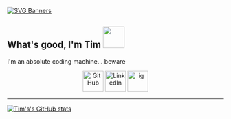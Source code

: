 [![SVG Banners](https://svg-banners.vercel.app/api?type=typeWriter&text1=Hello%20I'm%20Tim%20and%20this%20is%20my%20Github&width=800&height=150)](https://github.com/Akshay090/svg-banners)
<h2> What's good, I'm Tim <img src="(https://giphy.com/gifs/thebossbaby-food-baby-3o6Yg725hMPzA5sxyg)" width="50"></h2>


<p1> I'm an absolute coding machine... beware </p1>

<p align="center">
  <a href="https://github.com/timoconnnor">
    <picture>
      <source media="(prefers-color-scheme: dark)" srcset="https://cdn.simpleicons.org/github/white">
      <img alt="GitHub" title="GitHub" height="48" width="48" src="https://cdn.simpleicons.org/github"></picture></a>
  <a href="https://www.linkedin.com/public-profile/settings?trk=d_flagship3_profile_self_view_public_profile">
    <img alt="LinkedIn" title="LinkedIn" height="48" width="48" src="https://cdn.simpleicons.org/linkedin"></a>
  <a href="https://www.instagram.com/timoconnorrrr/">
    <img alt="ig" title="ig" height="48" width="48" src="https://simpleicons.org/icons/instagram.svg"></a>
</p>

---
[![Tim's's GitHub stats](https://github-readme-stats.vercel.app/api?username=timoconnnor)](https://github.com/timoconnnor/github-readme-stats)
